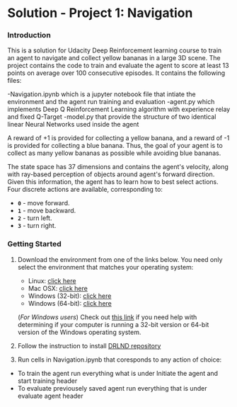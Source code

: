# Solution - Project 1: Navigation

### Introduction

This is a solution for Udacity Deep Reinforcement learning course to train an agent to navigate and collect yellow bananas in a large 3D scene. The project contains the code to train and evaluate the agent to score at least 13 points on average over 100 consecutive episodes. It contains the following files:

-Navigation.ipynb which is a jupyter notebook file that intiate the environment and the agent run training and evaluation
-agent.py which implements Deep Q Reinforcement Learning algorithm with experience relay and fixed Q-Target
-model.py that provide the structure of two identical linear Neural Networks used inside the agent


A reward of +1 is provided for collecting a yellow banana, and a reward of -1 is provided for collecting a blue banana.  Thus, the goal of your agent is to collect as many yellow bananas as possible while avoiding blue bananas.  

The state space has 37 dimensions and contains the agent's velocity, along with ray-based perception of objects around agent's forward direction.  Given this information, the agent has to learn how to best select actions.  Four discrete actions are available, corresponding to:
- **`0`** - move forward.
- **`1`** - move backward.
- **`2`** - turn left.
- **`3`** - turn right.


### Getting Started

1. Download the environment from one of the links below.  You need only select the environment that matches your operating system:
    - Linux: [click here](https://s3-us-west-1.amazonaws.com/udacity-drlnd/P1/Banana/Banana_Linux.zip)
    - Mac OSX: [click here](https://s3-us-west-1.amazonaws.com/udacity-drlnd/P1/Banana/Banana.app.zip)
    - Windows (32-bit): [click here](https://s3-us-west-1.amazonaws.com/udacity-drlnd/P1/Banana/Banana_Windows_x86.zip)
    - Windows (64-bit): [click here](https://s3-us-west-1.amazonaws.com/udacity-drlnd/P1/Banana/Banana_Windows_x86_64.zip)
    
    (_For Windows users_) Check out [this link](https://support.microsoft.com/en-us/help/827218/how-to-determine-whether-a-computer-is-running-a-32-bit-version-or-64) if you need help with determining if your computer is running a 32-bit version or 64-bit version of the Windows operating system.

2. Follow the instruction to install [DRLND repository](https://github.com/udacity/deep-reinforcement-learning#dependencies)
3. Run cells in Navigation.ipynb that coresponds to any action of choice:
- To train the agent run everything what is under Initiate the agent and start training header
- To evaluate previousely saved agent run everything that is under evaluate agent header
